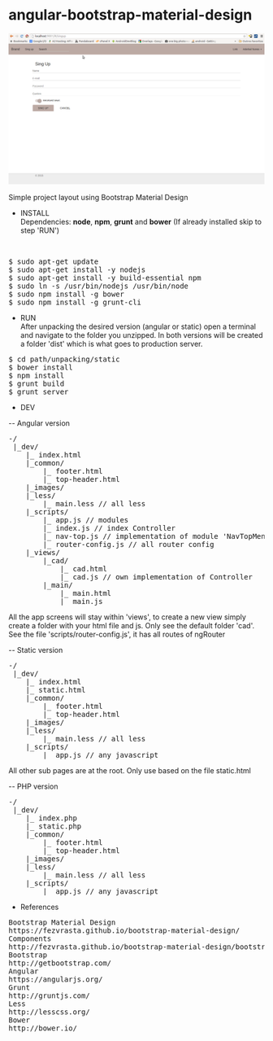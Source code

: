 # angular-bootstrap-material-design

![Alt text](https://raw.githubusercontent.com/aderbas/angular-bootstrap-material-design/master/print.png "Print")

<p>Simple project layout using Bootstrap Material Design</p>

- INSTALL<br>
Dependencies: <b>node</b>, <b>npm</b>, <b>grunt</b> and <b>bower</b> (If already installed skip to step 'RUN')
<br />
<div class="highlight highlight-javascript">
<pre>
$ sudo apt-get update
$ sudo apt-get install -y nodejs
$ sudo apt-get install -y build-essential npm
$ sudo ln -s /usr/bin/nodejs /usr/bin/node
$ sudo npm install -g bower
$ sudo npm install -g grunt-cli
</pre>
</div>

- RUN<br>
After unpacking the desired version (angular or static) open a terminal and navigate to the folder you unzipped. In both versions will be created a folder 'dist' which is what goes to production server.
<div class="highlight highlight-javascript">
<pre>
$ cd path/unpacking/static
$ bower install
$ npm install
$ grunt build
$ grunt server
</pre>
</div>

- DEV<br>

-- Angular version
<div class="highlight highlight-javascript">
<pre>
-/
 |_dev/
	|_ index.html
	|_common/
		|_ footer.html
		|_ top-header.html
	|_images/
	|_less/
		|_ main.less // all less
	|_scripts/
		|_ app.js // modules
		|_ index.js // index Controller
		|_ nav-top.js // implementation of module 'NavTopMenu'
		|_ router-config.js // all router config
	|_views/
		|_cad/
			|_ cad.html
			|_ cad.js // own implementation of Controller
		|_main/
			|_ main.html
			|_ main.js
</pre>
</div>

All the app screens will stay within 'views', to create a new view simply create a folder with your html file and js. Only see the default folder 'cad'. See the file 'scripts/router-config.js', it has all routes of ngRouter

-- Static version
<div class="highlight highlight-javascript">
<pre>
-/
 |_dev/
	|_ index.html
	|_ static.html
	|_common/
		|_ footer.html
		|_ top-header.html
	|_images/
	|_less/
		|_ main.less // all less
	|_scripts/
		|_ app.js // any javascript
</pre>
</div>

All other sub pages are at the root. Only use based on the file static.html

-- PHP version
<div class="highlight highlight-javascript">
<pre>
-/
 |_dev/
	|_ index.php
	|_ static.php
	|_common/
		|_ footer.html
		|_ top-header.html
	|_images/
	|_less/
		|_ main.less // all less
	|_scripts/
		|_ app.js // any javascript
</pre>
</div>

* References
<pre>
Bootstrap Material Design
https://fezvrasta.github.io/bootstrap-material-design/
Components
http://fezvrasta.github.io/bootstrap-material-design/bootstrap-elements.html
Bootstrap
http://getbootstrap.com/
Angular
https://angularjs.org/ 
Grunt
http://gruntjs.com/
Less
http://lesscss.org/
Bower
http://bower.io/
</pre>


